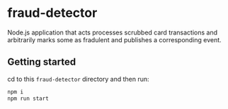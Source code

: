 # fraud-detector

Node.js application that acts processes scrubbed card transactions and arbitrarily marks some as fradulent and publishes a corresponding event.

## Getting started

cd to this `fraud-detector` directory and then run:

```sh
npm i
npm run start
```
